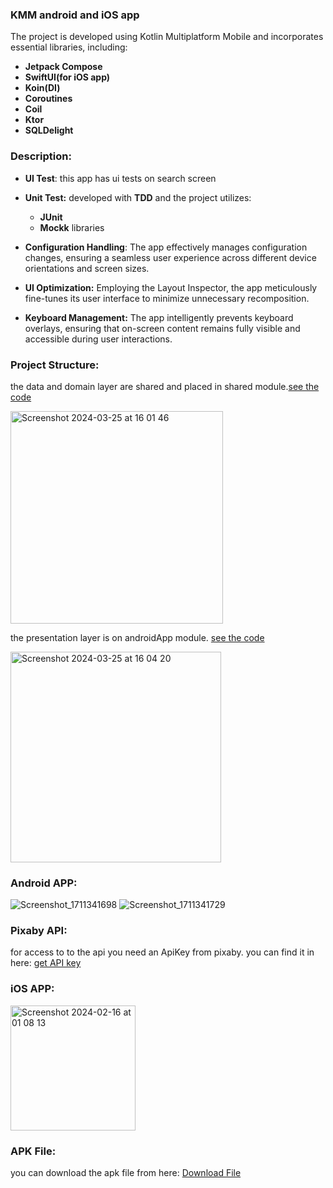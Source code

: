 
### KMM android and iOS app
The project is developed using Kotlin Multiplatform Mobile and incorporates essential libraries, including:

- **Jetpack Compose**
- **SwiftUI(for iOS app)**
- **Koin(DI)**
- **Coroutines**
- **Coil**
- **Ktor**
- **SQLDelight**
### Description: 

- **UI Test**: this app has ui tests on search screen
- **Unit Test:** developed with **TDD** and the project utilizes: 
  - **JUnit**
  - **Mockk** libraries
    
- **Configuration Handling**: The app effectively manages configuration changes, ensuring a seamless user experience across different device orientations and screen sizes.
- **UI Optimization:** Employing the Layout Inspector, the app meticulously fine-tunes its user interface to minimize unnecessary recomposition.
- **Keyboard Management:** The app intelligently prevents keyboard overlays, ensuring that on-screen content remains fully visible and accessible during user interactions.

### Project Structure: 
the data and domain layer are shared and placed in shared module.[see the code](https://github.com/mohamadAliMotlagh/pixabay-demo/tree/main/shared/src/commonMain)

<img width="340" alt="Screenshot 2024-03-25 at 16 01 46" src="https://github.com/mohamadAliMotlagh/pixabay-demo/assets/4753472/c2d73b15-d75c-4752-9422-e74b7938c339">


the presentation layer is on androidApp module.
[see the code](https://github.com/mohamadAliMotlagh/pixabay-demo/tree/main/androidApp/src/main/java/com/app/pixabay/android)


<img width="337" alt="Screenshot 2024-03-25 at 16 04 20" src="https://github.com/mohamadAliMotlagh/pixabay-demo/assets/4753472/6451bc75-4fba-4aef-a55f-4a9ae0b8806b">

### Android APP: 
![Screenshot_1711341698](https://github.com/mohamadAliMotlagh/pixabay-demo/assets/4753472/c65ed129-36b1-4c1f-b8b3-3b3f2fb384c4)  ![Screenshot_1711341729](https://github.com/mohamadAliMotlagh/pixabay-demo/assets/4753472/58738db2-2ba7-4ec4-9212-e298ad6cd893)

### Pixaby API:
for access to to the api you need an ApiKey from pixaby. you can find it in here:
[get API key](https://pixabay.com/service/about/api/)

### iOS APP: 


<img width="200" alt="Screenshot 2024-02-16 at 01 08 13" src="https://github.com/mohamadAliMotlagh/pixabay-demo/assets/4753472/15e8113e-f335-4b11-b9a8-566ba0ea3f0c">


### APK File:
you can download the apk file from here:
[Download File](https://drive.google.com/file/d/1_ktncB2ASwOJxNrjdqapchr-8n4LmZO9/view?usp=sharing)

